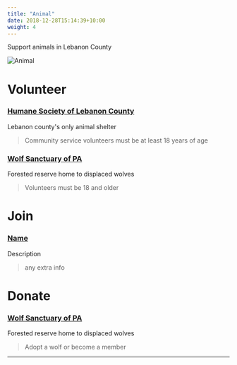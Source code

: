 ```yaml
---
title: "Animal"
date: 2018-12-28T15:14:39+10:00
weight: 4
---
```


Support animals in Lebanon County

![Animal](/images/illustrations/IMG_0965.jpg)

# Volunteer

### <a href="https://lebanonhumane.org/volunteering/" target="_blank">Humane Society of Lebanon County</a>
Lebanon county's only animal shelter
> Community service volunteers must be at least 18 years of age

### <a href="https://wolfsanctuarypa.org/wolf-sanctuary-pa-volunteer-program/" target="_blank">Wolf Sanctuary of PA</a>
Forested reserve home to displaced wolves
> Volunteers must be 18 and older

# Join

### <a href="https://chatgpt.com/?hints=search&model=auto" target="_blank">Name</a>
Description
> any extra info

# Donate

### <a href="https://wolfsanctuarypa.org/donate/" target="_blank">Wolf Sanctuary of PA</a>
Forested reserve home to displaced wolves
> Adopt a wolf or become a member

----
